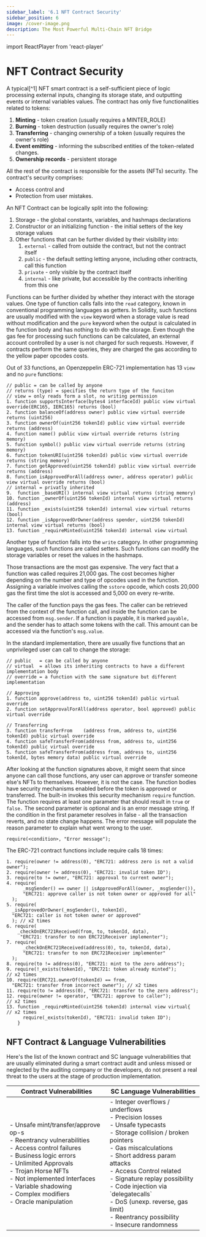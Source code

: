 ```yaml
---
sidebar_label: '6.1 NFT Contract Security'
sidebar_position: 6
image: /cover-image.png
description: The Most Powerful Multi-Chain NFT Bridge
---
```


import ReactPlayer from 'react-player'

# NFT Contract Security

<ReactPlayer className="introduction-player" controls url='https://www.youtube.com/watch?v=l3mS8Q2UGY0' />

A typical[^1] NFT smart contract is a self-sufficient piece of logic processing external inputs, changing its storage state, and outputting events or internal variables values. The contract has only five functionalities related to tokens:

1. **Minting** - token creation (usually requires a MINTER_ROLE)
2. **Burning** - token destruction (usually requires the owner's role)
3. **Transferring** - changing ownership of a token (usually requires the owner's role)
4. **Event emitting** - informing the subscribed entities of the token-related changes.
5. **Ownership records** - persistent storage

All the rest of the contract is responsible for the assets (NFTs) security. The contract's security comprises:
+ Access control and 
+ Protection from user mistakes.

An NFT Contract can be logically split into the following:

1. Storage - the global constants, variables, and hashmaps declarations
2. Constructor or an initializing function - the initial setters of the key storage values
3. Other functions that can be further divided by their visibility into:
   1. `external` - called from outside the contract, but not the contract itself
   2. `public` - the default setting letting anyone, including other contracts, call this function
   3. `private` - only visible by the contract itself
   4. `internal` - like private, but accessible by the contracts inheriting from this one

Functions can be further divided by whether they interact with the storage values. One type of function calls falls into the `read` category, known in conventional programming languages as getters. In Solidity, such functions are usually modified with the `view` keyword when a storage value is read without modification and the `pure` keyword when the output is calculated in the function body and has nothing to do with the storage. Even though the gas fee for processing such functions can be calculated, an external account controlled by a user is not charged for such requests. However, if contracts perform the same queries, they are charged the gas according to the yellow paper opcodes costs.

Out of 33 functions, an Openzeppelin ERC-721 implementation has 13 `view` and no `pure` functions:

```solidity
// public = can be called by anyone
// returns (type) = specifies the return type of the funciton
// view = only reads form a slot, no writing permission
1. function supportsInterface(bytes4 interfaceId) public view virtual override(ERC165, IERC165) returns (bool)
2. function balanceOf(address owner) public view virtual override returns (uint256)
3. function ownerOf(uint256 tokenId) public view virtual override returns (address)
4. function name() public view virtual override returns (string memory)
5. function symbol() public view virtual override returns (string memory)
6. function tokenURI(uint256 tokenId) public view virtual override returns (string memory)
7. function getApproved(uint256 tokenId) public view virtual override returns (address)
8. function isApprovedForAll(address owner, address operator) public view virtual override returns (bool)
// internal = privatly inherited
9.  function _baseURI() internal view virtual returns (string memory)
10. function _ownerOf(uint256 tokenId) internal view virtual returns (address)
11. function _exists(uint256 tokenId) internal view virtual returns (bool)
12. function _isApprovedOrOwner(address spender, uint256 tokenId) internal view virtual returns (bool)
13. function _requireMinted(uint256 tokenId) internal view virtual
```

Another type of function falls into the `write` category. In other programming languages, such functions are called setters. Such functions can modify the storage variables or reset the values in the hashmaps. 

Those transactions are the most gas expensive. The very fact that a function was called requires 21,000 gas. The cost becomes higher depending on the number and type of opcodes used in the function. Assigning a variable involves calling the `sstore` opcode, which costs 20,000 gas the first time the slot is accessed and 5,000 on every re-write.

The caller of the function pays the gas fees. The caller can be retrieved from the context of the function call, and inside the function can be accessed from `msg.sender`. If a function is payable, it is marked `payable,` and the sender has to attach some tokens with the call. This amount can be accessed via the function's `msg.value`.

In the standard implementation, there are usually five functions that an unprivileged user can call to change the storage:

```solidity
// public   = can be called by anyone
// virtual  = allows its inheriting contracts to have a different implementation body
// override = a function with the same signature but different implementation

// Approving
1. function approve(address to, uint256 tokenId) public virtual override
2. function setApprovalForAll(address operator, bool approved) public virtual override

// Transferring
3. function transferFrom    (address from, address to, uint256 tokenId) public virtual override
4. function safeTransferFrom(address from, address to, uint256 tokenId) public virtual override
5. function safeTransferFrom(address from, address to, uint256 tokenId, bytes memory data) public virtual override
```

After looking at the function signatures above, it might seem that since anyone can call those functions, any user can approve or transfer someone else's NFTs to themselves. However, it is not the case. The function bodies have security mechanisms enabled before the token is approved or transferred. The built-in invokes this security mechanism `require` function. The function requires at least one parameter that should result in `true` or `false.` The second parameter is optional and is an error message string. If the condition in the first parameter resolves in false - all the transaction reverts, and no state change happens. The error message will populate the reason parameter to explain what went wrong to the user.

```solidity
require(<condition>, "Error message");
```

The ERC-721 contract functions include require calls 18 times:

```solidity
1. require(owner != address(0), "ERC721: address zero is not a valid owner");
2. require(owner != address(0), "ERC721: invalid token ID");
3. require(to != owner, "ERC721: approval to current owner");
4. require(
      _msgSender() == owner || isApprovedForAll(owner, _msgSender()),
      "ERC721: approve caller is not token owner or approved for all"
  );
5. require(
  _isApprovedOrOwner(_msgSender(), tokenId), 
  "ERC721: caller is not token owner or approved"
  ); // x2 times
6. require(
    _checkOnERC721Received(from, to, tokenId, data),
     "ERC721: transfer to non ERC721Receiver implementer");
7. require(
      _checkOnERC721Received(address(0), to, tokenId, data),
      "ERC721: transfer to non ERC721Receiver implementer"
  );
8. require(to != address(0), "ERC721: mint to the zero address");
9. require(!_exists(tokenId), "ERC721: token already minted");                         // x2 times
10. require(ERC721.ownerOf(tokenId) == from,
  "ERC721: transfer from incorrect owner"); // x2 times
11. require(to != address(0), "ERC721: transfer to the zero address");
12. require(owner != operator, "ERC721: approve to caller");                           // x2 times
13. function _requireMinted(uint256 tokenId) internal view virtual{                    // x2 times
      require(_exists(tokenId), "ERC721: invalid token ID");
    } 
```

## NFT Contract & Language Vulnerabilities

Here's the list of the known contract and SC language vulnerabilities that are usually eliminated during a smart contract audit and unless missed or neglected by the auditing company or the developers, do not present a real threat to the users at the stage of production implementation.

<table>
    <thead>
      <tr>
      <th align="center">Contract Vulnerabilities</th>
      <th align="center">SC Language Vulnerabilities</th>
      </tr>
    </thead>
    <tbody>
      <tr>
        <td>
            - Unsafe mint/transfer/approve op-s
            <br/> - Reentrancy vulnerabilities
            <br/> - Access control failures
            <br/> - Business logic errors
            <br/> - Unlimited Approvals
            <br/> - Trojan Horse NFTs
            <br/> - Not implemented Interfaces
            <br/> - Variable shadowing
            <br/> - Complex modifiers
            <br/> - Oracle manipulation
        </td>
        <td>
            - Integer overflows / underflows
            <br/> - Precision losses
            <br/> - Unsafe typecasts
            <br/> - Storage collision / broken pointers
            <br/> - Gas miscalculations
            <br/> - Short address param attacks
            <br/> - Access Control related
            <br/> - Signature replay possibility
            <br/> - Code injection via `delegatecalls`
            <br/> - DoS (unexp. reverse, gas limit)
            <br/> - Reentrancy possibility
            <br/> - Insecure randomness
        </td>
      </tr>
    </tbody>
</table>